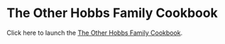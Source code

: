 # The Other Hobbs Family Cookbook

Click here to launch the [The Other Hobbs Family Cookbook](https://craigahobbs.github.io/other-hobbs-family-cookbook/).
